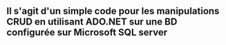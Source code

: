 ## Il s'agit d'un simple code pour les manipulations CRUD en utilisant ADO.NET sur une BD configurée sur Microsoft SQL server
